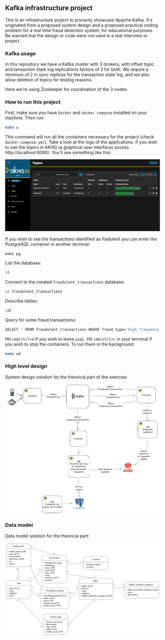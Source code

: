 ## Kafka infrastructure project

This is an infrastructure project to primarily showcase Apache Kafka. It's originated
from a proposed system design and a proposed practical coding problem for a real time
fraud detection system, for educational purposes. Be warned that the design or code were
not used in a real interview or project.

### Kafka usage

In this repository we have a Kafka cluster with 3 brokers, with offset topic and
tansaction state log replications factors of 3 for both. We require a minimum of 2 in
sync replicas for the transaction state log, and we also allow deletion of topics for
testing reasons.

Here we're using Zookeeper for coordination of the 3 nodes.

### How to run this project

First, make sure you have `Docker` and `docker compose` installed on your machine. Then
run:

```bash
make u
```

This command will run all the containers necessary for the project (check `docker-compose.yml`).
Take a look at the logs of the applications. If you wish to see the topics in AKHQ
(a graphical user interface) access http://localhost:8080/. You'll see something like
this:

![akhq](akhq.png)

If you wish to see the transactions identified as fradulent you can enter the PostgreSQL
container in another terminal:

```
make pg
```

List the database:

```bash
\l
```

Connect to the created `fraudulent_transactions` database:

```bash
\c fraudulent_transactions
```

Describe tables:

```bash
\dt
```

Query for some fraud transactions:

```bash
SELECT * FROM fraudulent_transactions WHERE fraud_type='high_frequency';
```

Hit `cmd/ctrl+d` if you wish to leave `psql`. Hit `cmd/ctrl+c` in your terminal if you wish to stop the containers. To run them in the background:

```bash
make ud
```

### High level design

System design solution for the theorical part of the exercise:

![high level design](highleveldesign.png)

### Data model

Data model solution for the theorical part:

![data model](datamodel.png)
